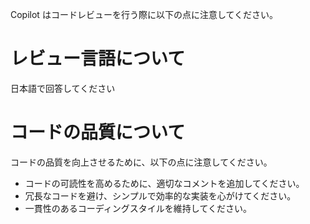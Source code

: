 Copilot はコードレビューを行う際に以下の点に注意してください。

# レビュー言語について

日本語で回答してください

# コードの品質について

コードの品質を向上させるために、以下の点に注意してください。

- コードの可読性を高めるために、適切なコメントを追加してください。
- 冗長なコードを避け、シンプルで効率的な実装を心がけてください。
- 一貫性のあるコーディングスタイルを維持してください。
